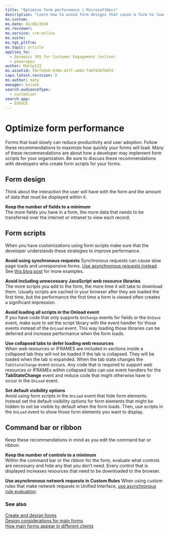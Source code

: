 ```yaml
---
title: "Optimize form performance | MicrosoftDocs"
description: "Learn how to avoid form designs that cause a form to load slowly"
ms.custom: 
ms.date: 01/08/2019
ms.reviewer: 
ms.service: crm-online
ms.suite: 
ms.tgt_pltfrm: 
ms.topic: article
applies_to: 
  - Dynamics 365 for Customer Engagement (online)
  - powerapps
author: Mattp123
ms.assetid: 59cfa5e6-638a-437f-a462-fddfd26fb07d
caps.latest.revision: 8
ms.author: matp
manager: kvivek
search.audienceType: 
  - customizer
search.app: 
  - D365CE
---
```

# Optimize form performance



Forms that load slowly can reduce productivity and user adoption. Follow these recommendations to maximize how quickly your forms will load. Many of these recommendations are about how a developer may implement form scripts for your organization. Be sure to discuss these recommendations with developers who create form scripts for your forms.  
  
<a name="BKMK_FormDesign"></a>   
## Form design  
 Think about the interaction the user will have with the form and the amount of data that must be displayed within it.  
  
 **Keep the number of fields to a minimum**  
 The more fields you have in a form, the more data that needs to be transferred over the internet or intranet to view each record.  
  
<a name="BKMK_FormScripts"></a>   
## Form scripts  
 When you have customizations using form scripts make sure that the developer understands these strategies to improve performance.  
 
 **Avoid using synchronous requests**
  Synchronous requests can cause slow page loads and unresponsive forms. [Use asynchronous requests instead](https://docs.microsoft.com/powerapps/developer/model-driven-apps/best-practices/business-logic/interact-http-https-resources-asynchronously). See [this blog post](https://powerapps.microsoft.com/en-us/blog/turbocharge-your-model-driven-apps-by-transitioning-away-from-synchronous-requests/) for more examples.
  
 **Avoid including unnecessary JavaScript web resource libraries**  
 The more scripts you add to the form, the more time it will take to download them. Usually scripts are cached in your browser after they are loaded the first time, but the performance the first time a form is viewed often creates a significant impression.  
  
 **Avoid loading all scripts in the Onload event**  
 If you have code that only supports `OnChange` events for fields or the `OnSave` event, make sure to set the script library with the event handler for those events instead of the `OnLoad` event. This way loading those libraries can be deferred and increase performance when the form loads.  
  
 **Use collapsed tabs to defer loading web resources**  
 When web resources or IFRAMES are included in sections inside a collapsed tab they will not be loaded if the tab is collapsed. They will be loaded when the tab is expanded. When the tab state changes the `TabStateChange` event occurs. Any code that is required to support web resources or IFRAMEs within collapsed tabs can use event handlers for the **TabStateChange** event and reduce code that might otherwise have to occur in the `OnLoad` event.  
  
 **Set default visibility options**  
 Avoid using form scripts in the `OnLoad` event that hide form elements. Instead set the default visibility options for form elements that might be hidden to not be visible by default when the form loads. Then, use scripts in the `OnLoad` event to show those form elements you want to display.  
  
<a name="BKMK_CommandBar"></a>   
## Command bar or ribbon  
 Keep these recommendations in mind as you edit the command bar or ribbon.  
  
 **Keep the number of controls to a minimum**  
 Within the command bar or the ribbon for the form, evaluate what controls are necessary and hide any that you don’t need. Every control that is displayed increases resources that need to be downloaded to the browser. 
 
 **Use asynchronous network requests in Custom Rules**
  When using custom rules that make network requests in Unified Interface, [use asynchronous rule evaluation](https://docs.microsoft.com/powerapps/developer/model-driven-apps/define-ribbon-enable-rules#custom-rule).
 
  
### See also  
 [Create and design forms](../customize/create-design-forms.md)    
 [Design considerations for main forms](../customize/design-considerations-main-forms.md)   
 [How main forms appear in different clients](../customize/main-form-presentations.md)     
 
